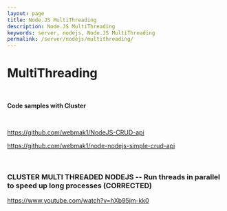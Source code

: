 ```yaml
---
layout: page
title: Node.JS MultiThreading
description: Node.JS MultiThreading
keywords: server, nodejs, Node.JS MultiThreading
permalink: /server/nodejs/multithreading/
---
```


# MultiThreading

<br/>

**Code samples with Cluster**

<br/>

https://github.com/webmak1/NodeJS-CRUD-api

https://github.com/webmak1/node-nodejs-simple-crud-api

<br/>

### CLUSTER MULTI THREADED NODEJS -- Run threads in parallel to speed up long processes (CORRECTED)

https://www.youtube.com/watch?v=hXb95jm-kk0
